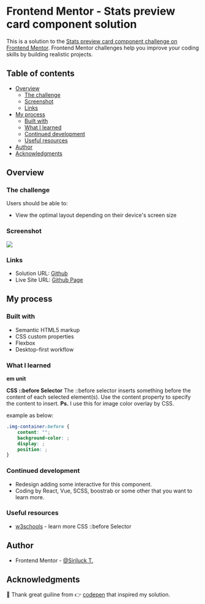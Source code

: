 # Frontend Mentor - Stats preview card component solution

This is a solution to the [Stats preview card component challenge on Frontend Mentor](https://www.frontendmentor.io/challenges/stats-preview-card-component-8JqbgoU62). Frontend Mentor challenges help you improve your coding skills by building realistic projects. 

## Table of contents

- [Overview](#overview)
  - [The challenge](#the-challenge)
  - [Screenshot](#screenshot)
  - [Links](#links)
- [My process](#my-process)
  - [Built with](#built-with)
  - [What I learned](#what-i-learned)
  - [Continued development](#continued-development)
  - [Useful resources](#useful-resources)
- [Author](#author)
- [Acknowledgments](#acknowledgments)

## Overview

### The challenge

Users should be able to:

- View the optimal layout depending on their device's screen size

### Screenshot

![](./screenshot.jpg)

### Links

- Solution URL: [Github](https://github.com/MissSiriluck/Stats-preview-card-component.git)
- Live Site URL: [Github Page](https://misssiriluck.github.io/Stats-preview-card-component/)

## My process

### Built with

- Semantic HTML5 markup
- CSS custom properties
- Flexbox
- Desktop-first workflow

### What I learned

**em unit**

**CSS ::before Selector**
The ::before selector inserts something before the content of each selected element(s).
Use the content property to specify the content to insert.
**Ps.** I use this for image color overlay by CSS.

example as below:
```css
.img-container:before {
    content: "";
    background-color: ;
    display: ;
    position: ;
}
```

<!-- ```html
<h1>Some HTML code I'm proud of</h1>
``` -->

### Continued development

- Redesign adding some interactive for this component.
- Coding by React, Vue, SCSS, boostrab or some other that you want to learn more.

### Useful resources

- [w3schools](https://www.w3schools.com/cssref/sel_before.asp) - learn more CSS ::before Selector

## Author

- Frontend Mentor - [@Siriluck T.](https://www.frontendmentor.io/profile/MissSiriluck)

## Acknowledgments

🌼 Thank great guiline from 👉 [codepen](https://codepen.io/Krayen/pen/ZXavwM) that inspired my solution.
